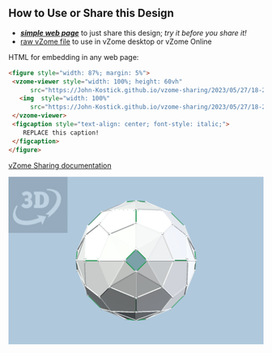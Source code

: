 
## How to Use or Share this Design

 - [***simple web page***](<https://John-Kostick.github.io/vzome-sharing/2023/05/27/18-28-45-80-vertex-10-cubes/>) to just share this design; *try it before you share it!*
 - [raw vZome file](<https://raw.githubusercontent.com/John-Kostick/vzome-sharing/main/2023/05/27/18-28-45-80-vertex-10-cubes/80-vertex-10-cubes.vZome>) to use in vZome desktop or vZome Online
 
 HTML for embedding in any web page:
 ```html
<figure style="width: 87%; margin: 5%">
  <vzome-viewer style="width: 100%; height: 60vh"
       src="https://John-Kostick.github.io/vzome-sharing/2023/05/27/18-28-45-80-vertex-10-cubes/80-vertex-10-cubes.vZome" >
    <img  style="width: 100%"
       src="https://John-Kostick.github.io/vzome-sharing/2023/05/27/18-28-45-80-vertex-10-cubes/80-vertex-10-cubes.png" >
  </vzome-viewer>
  <figcaption style="text-align: center; font-style: italic;">
     REPLACE this caption!
  </figcaption>
</figure>
 ```

[vZome Sharing documentation](https://vzome.github.io/vzome/sharing.html#how-it-works)

![Image](<80-vertex-10-cubes.png>)

